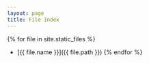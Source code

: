 ```yaml
---
layout: page
title: File Index
---
```


{% for file in site.static_files %}
  - [{{ file.name }}]({{ file.path }})
{% endfor %}
